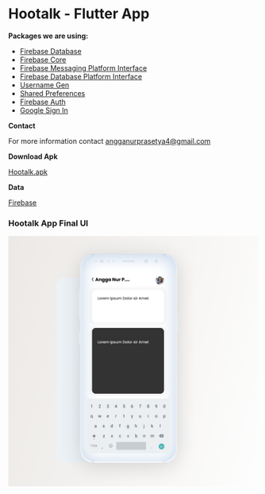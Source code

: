 # Hootalk - Flutter App
**Packages we are using:**

- [Firebase Database](https://pub.dev/packages/firebase_database)
- [Firebase Core](https://pub.dev/packages/firebase_core)
- [Firebase Messaging Platform Interface](https://pub.dev/packages/firebase_messaging_platform_interface)
- [Firebase Database Platform Interface](https://pub.dev/packages/firebase_database_platform_interface)
- [Username Gen](https://pub.dev/packages/username_gen)
- [Shared Preferences](https://pub.dev/packages/shared_preferences)
- [Firebase Auth](https://pub.dev/packages/firebase_auth)
- [Google Sign In](https://pub.dev/packages/google_sign_in)


**Contact**

For more information contact angganurprasetya4@gmail.com

**Download Apk**

[Hootalk.apk](https://github.com/prasetyanurangga/hootalk/raw/main/hootalk.apk)

**Data**

[Firebase](https://firebase.google.com/)

### Hootalk App Final UI
![App UI](https://github.com/prasetyanurangga/hootalk/raw/main/hootalk.png)


